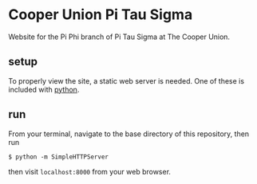 Cooper Union Pi Tau Sigma
=========================

Website for the Pi Phi branch of Pi Tau Sigma at The Cooper Union.

setup
-----
To properly view the site, a static web server is needed. One of these is included with [python](http://www.python.org/).

run
---
From your terminal, navigate to the base directory of this repository, then run
```
$ python -m SimpleHTTPServer
```
then visit `localhost:8000` from your web browser.
